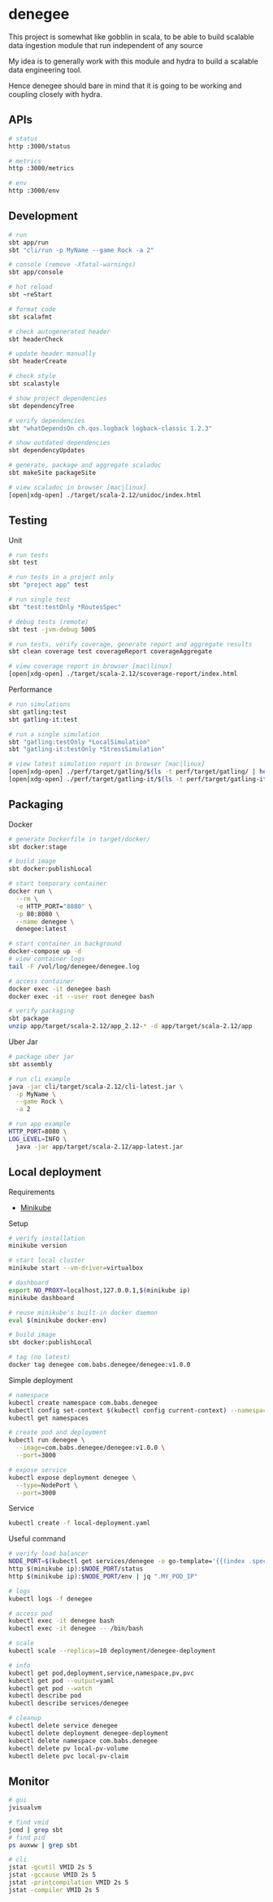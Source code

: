 # denegee

This project is somewhat like gobblin in scala, to be able to build scalable data ingestion module that run independent of any source

My idea is to generally work with this module and hydra to build a scalable data engineering tool.

Hence denegee should bare in mind that it is going to be working and coupling closely with hydra.

## APIs

```bash
# status
http :3000/status

# metrics
http :3000/metrics

# env
http :3000/env
```

## Development

```bash
# run
sbt app/run
sbt "cli/run -p MyName --game Rock -a 2"

# console (remove -Xfatal-warnings)
sbt app/console

# hot reload
sbt ~reStart

# format code
sbt scalafmt

# check autogenerated header
sbt headerCheck

# update header manually
sbt headerCreate

# check style
sbt scalastyle

# show project dependencies
sbt dependencyTree

# verify dependencies
sbt "whatDependsOn ch.qos.logback logback-classic 1.2.3"

# show outdated dependencies
sbt dependencyUpdates

# generate, package and aggregate scaladoc
sbt makeSite packageSite

# view scaladoc in browser [mac|linux]
[open|xdg-open] ./target/scala-2.12/unidoc/index.html
```

## Testing

Unit
```bash
# run tests
sbt test

# run tests in a project only
sbt "project app" test

# run single test
sbt "test:testOnly *RoutesSpec"

# debug tests (remote)
sbt test -jvm-debug 5005

# run tests, verify coverage, generate report and aggregate results
sbt clean coverage test coverageReport coverageAggregate

# view coverage report in browser [mac|linux]
[open|xdg-open] ./target/scala-2.12/scoverage-report/index.html
```

Performance
```bash
# run simulations
sbt gatling:test
sbt gatling-it:test

# run a single simulation
sbt "gatling:testOnly *LocalSimulation"
sbt "gatling-it:testOnly *StressSimulation"

# view latest simulation report in browser [mac|linux]
[open|xdg-open] ./perf/target/gatling/$(ls -t perf/target/gatling/ | head -1)/index.html
[open|xdg-open] ./perf/target/gatling-it/$(ls -t perf/target/gatling-it/ | head -1)/index.html
```

## Packaging

Docker
```bash
# generate Dockerfile in target/docker/
sbt docker:stage

# build image
sbt docker:publishLocal

# start temporary container
docker run \
  --rm \
  -e HTTP_PORT="8080" \
  -p 80:8080 \
  --name denegee \
  denegee:latest

# start container in background
docker-compose up -d
# view container logs
tail -F /vol/log/denegee/denegee.log

# access container
docker exec -it denegee bash
docker exec -it --user root denegee bash

# verify packaging
sbt package
unzip app/target/scala-2.12/app_2.12-* -d app/target/scala-2.12/app
```

Uber Jar
```bash
# package uber jar
sbt assembly

# run cli example
java -jar cli/target/scala-2.12/cli-latest.jar \
  -p MyName \
  --game Rock \
  -a 2

# run app example
HTTP_PORT=8080 \
LOG_LEVEL=INFO \
  java -jar app/target/scala-2.12/app-latest.jar
```

## Local deployment

Requirements

* [Minikube](https://kubernetes.io/docs/getting-started-guides/minikube)

Setup
```bash
# verify installation
minikube version

# start local cluster
minikube start --vm-driver=virtualbox

# dashboard
export NO_PROXY=localhost,127.0.0.1,$(minikube ip)
minikube dashboard

# reuse minikube's built-in docker daemon
eval $(minikube docker-env)

# build image
sbt docker:publishLocal

# tag (no latest)
docker tag denegee com.babs.denegee/denegee:v1.0.0
```

Simple deployment
```bash
# namespace
kubectl create namespace com.babs.denegee
kubectl config set-context $(kubectl config current-context) --namespace=com.babs.denegee
kubectl get namespaces

# create pod and deployment
kubectl run denegee \
  --image=com.babs.denegee/denegee:v1.0.0 \
  --port=3000

# expose service
kubectl expose deployment denegee \
  --type=NodePort \
  --port=3000
```

Service
```bash
kubectl create -f local-deployment.yaml
```

Useful command
```bash
# verify load balancer
NODE_PORT=$(kubectl get services/denegee -o go-template='{{(index .spec.ports 0).nodePort}}')
http $(minikube ip):$NODE_PORT/status
http $(minikube ip):$NODE_PORT/env | jq ".MY_POD_IP"

# logs
kubectl logs -f denegee

# access pod
kubectl exec -it denegee bash
kubectl exec -it denegee -- /bin/bash

# scale
kubectl scale --replicas=10 deployment/denegee-deployment

# info
kubectl get pod,deployment,service,namespace,pv,pvc
kubectl get pod --output=yaml
kubectl get pod --watch
kubectl describe pod
kubectl describe services/denegee

# cleanup
kubectl delete service denegee
kubectl delete deployment denegee-deployment
kubectl delete namespace com.babs.denegee
kubectl delete pv local-pv-volume
kubectl delete pvc local-pv-claim
```

## Monitor

```bash
# gui
jvisualvm

# find vmid
jcmd | grep sbt
# find pid
ps auxww | grep sbt

# cli
jstat -gcutil VMID 2s 5
jstat -gccause VMID 2s 5
jstat -printcompilation VMID 2s 5
jstat -compiler VMID 2s 5
```
